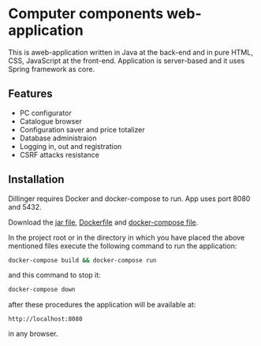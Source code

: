 # Computer components web-application

This is aweb-application written in Java at the back-end and in pure
HTML, CSS, JavaScript at the front-end. Application is server-based 
and it uses Spring framework as core.

## Features

- PC configurator
- Catalogue browser
- Configuration saver and price totalizer
- Database administraion
- Logging in, out and registration
- CSRF attacks resistance

## Installation

Dillinger requires Docker and docker-compose to run.
App uses port 8080 and 5432.

Download the [jar file](https://github.com/vadniks/ComputerComponentsWebApp/blob/master/cursov_templates-0.0.1-SNAPSHOT.jar), [Dockerfile](https://github.com/vadniks/ComputerComponentsWebApp/blob/master/Dockerfile) and [docker-compose file](https://github.com/vadniks/ComputerComponentsWebApp/blob/master/docker-compose.yml).

In the project root or in the directory in which 
you have placed the above mentioned files execute 
the following command to run the application:
```sh
docker-compose build && docker-compose run
```
and this command to stop it:
```sh
docker-compose down
```
after these procedures the application will be available at:
```
http://localhost:8080
```
in any browser.
